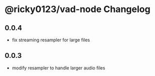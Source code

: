 # @ricky0123/vad-node Changelog

## 0.0.4

* fix streaming resampler for large files

## 0.0.3

* modify resampler to handle larger audio files
